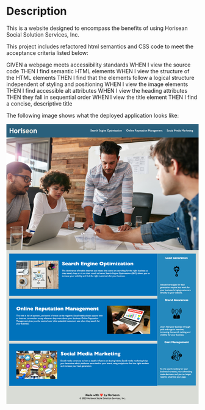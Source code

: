 # Description
This is a website designed to encompass the benefits of using Horisean Social Solution Services, Inc.

This project includes refactored html semantics and CSS code to meet the acceptance criteria listed below:

GIVEN a webpage meets accessibility standards
WHEN I view the source code
THEN I find semantic HTML elements
WHEN I view the structure of the HTML elements
THEN I find that the elements follow a logical structure independent of styling and positioning
WHEN I view the image elements
THEN I find accessible alt attributes
WHEN I view the heading attributes
THEN they fall in sequential order
WHEN I view the title element
THEN I find a concise, descriptive title

The following image shows what the deployed application looks like:

![Alt text](challenge1screenshot.png)

